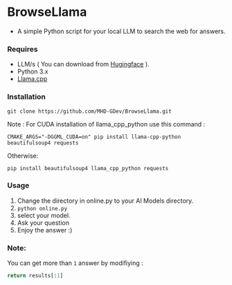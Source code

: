 # BrowseLlama
- A simple Python script for your local LLM to search the web for answers.
### Requires
- LLM/s ( You can download from [Hugingface](https://huggingface.co/models) ).
- Python 3.x
- [Llama.cpp](https://github.com/ggml-org/llama.cpp)
### Installation
```
git clone https://github.com/MHD-GDev/BrowseLlama.git
```
Note : For CUDA installation of llama_cpp_python use this command :
```
CMAKE_ARGS="-DGGML_CUDA=on" pip install llama-cpp-python beautifulsoup4 requests
```
Otherwise:
```
pip install beautifulsoup4 llama_cpp_python requests
```
### Usage
1. Change the directory in online.py to your AI Models directory.
2. ```python online.py```
3. select your model.
4. Ask your question
5. Enjoy the answer :)

### Note:
You can get more than ```1``` answer by modifiying :
``` python
return results[:1]
```
